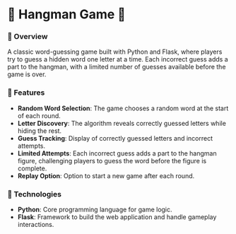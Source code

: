 # 🌈 Hangman Game 🌈

### 🚀 Overview
A classic word-guessing game built with Python and Flask, where players try to guess a hidden word one letter at a time. Each incorrect guess adds a part to the hangman, with a limited number of guesses available before the game is over.

### 🛒 Features
- **Random Word Selection**: The game chooses a random word at the start of each round.
- **Letter Discovery**: The algorithm reveals correctly guessed letters while hiding the rest.
- **Guess Tracking**: Display of correctly guessed letters and incorrect attempts.
- **Limited Attempts**: Each incorrect guess adds a part to the hangman figure, challenging players to guess the word before the figure is complete.
- **Replay Option**: Option to start a new game after each round.

### 🔧 Technologies
- **Python**: Core programming language for game logic.
- **Flask**: Framework to build the web application and handle gameplay interactions.
